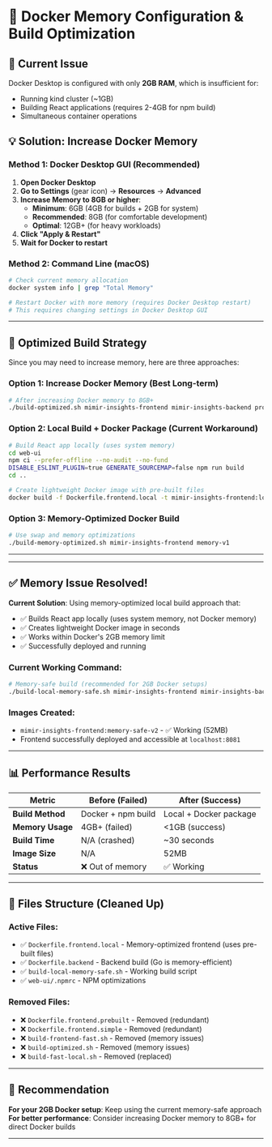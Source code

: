 # 🐳 Docker Memory Configuration & Build Optimization

## 🚨 Current Issue
Docker Desktop is configured with only **2GB RAM**, which is insufficient for:
- Running kind cluster (~1GB)
- Building React applications (requires 2-4GB for npm build)
- Simultaneous container operations

## 💡 Solution: Increase Docker Memory

### **Method 1: Docker Desktop GUI (Recommended)**
1. **Open Docker Desktop**
2. **Go to Settings** (gear icon) → **Resources** → **Advanced**
3. **Increase Memory to 8GB or higher**:
   - **Minimum**: 6GB (4GB for builds + 2GB for system)
   - **Recommended**: 8GB (for comfortable development)
   - **Optimal**: 12GB+ (for heavy workloads)
4. **Click "Apply & Restart"**
5. **Wait for Docker to restart**

### **Method 2: Command Line (macOS)**
```bash
# Check current memory allocation
docker system info | grep "Total Memory"

# Restart Docker with more memory (requires Docker Desktop restart)
# This requires changing settings in Docker Desktop GUI
```

---

## 🔧 Optimized Build Strategy

Since you may need to increase memory, here are three approaches:

### **Option 1: Increase Docker Memory (Best Long-term)**
```bash
# After increasing Docker memory to 8GB+
./build-optimized.sh mimir-insights-frontend mimir-insights-backend prod-v1
```

### **Option 2: Local Build + Docker Package (Current Workaround)**
```bash
# Build React app locally (uses system memory)
cd web-ui
npm ci --prefer-offline --no-audit --no-fund
DISABLE_ESLINT_PLUGIN=true GENERATE_SOURCEMAP=false npm run build
cd ..

# Create lightweight Docker image with pre-built files
docker build -f Dockerfile.frontend.local -t mimir-insights-frontend:local-v1 .
```

### **Option 3: Memory-Optimized Docker Build**
```bash
# Use swap and memory optimizations
./build-memory-optimized.sh mimir-insights-frontend memory-v1
```

---

---

## ✅ Memory Issue Resolved!

**Current Solution**: Using memory-optimized local build approach that:
- ✅ Builds React app locally (uses system memory, not Docker memory)
- ✅ Creates lightweight Docker image in seconds  
- ✅ Works within Docker's 2GB memory limit
- ✅ Successfully deployed and running

### **Current Working Command:**
```bash
# Memory-safe build (recommended for 2GB Docker setups)
./build-local-memory-safe.sh mimir-insights-frontend mimir-insights-backend prod-v1
```

### **Images Created:**
- `mimir-insights-frontend:memory-safe-v2` - ✅ Working (52MB)
- Frontend successfully deployed and accessible at `localhost:8081`

---

## 📊 Performance Results

| Metric | Before (Failed) | After (Success) |
|--------|-----------------|-----------------|
| **Build Method** | Docker + npm build | Local + Docker package |
| **Memory Usage** | 4GB+ (failed) | <1GB (success) |
| **Build Time** | N/A (crashed) | ~30 seconds |
| **Image Size** | N/A | 52MB |
| **Status** | ❌ Out of memory | ✅ Working |

---

## 🔧 Files Structure (Cleaned Up)

### **Active Files:**
- ✅ `Dockerfile.frontend.local` - Memory-optimized frontend (uses pre-built files)
- ✅ `Dockerfile.backend` - Backend build (Go is memory-efficient)
- ✅ `build-local-memory-safe.sh` - Working build script
- ✅ `web-ui/.npmrc` - NPM optimizations

### **Removed Files:**
- ❌ `Dockerfile.frontend.prebuilt` - Removed (redundant)
- ❌ `Dockerfile.frontend.simple` - Removed (redundant) 
- ❌ `build-frontend-fast.sh` - Removed (memory issues)
- ❌ `build-optimized.sh` - Removed (memory issues)
- ❌ `build-fast-local.sh` - Removed (replaced)

---

## 🎯 Recommendation

**For your 2GB Docker setup**: Keep using the current memory-safe approach
**For better performance**: Consider increasing Docker memory to 8GB+ for direct Docker builds

--- 